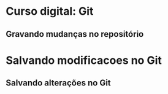# Curso digital: Git

## Gravando mudanças no repositório

# Salvando modificacoes no Git

## Salvando alterações no Git